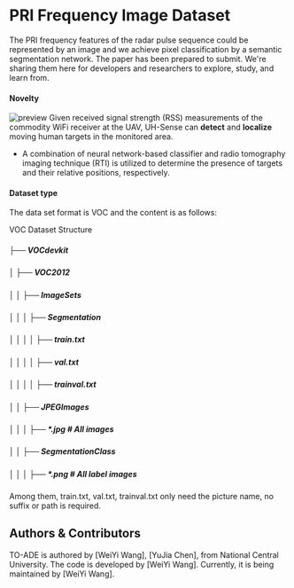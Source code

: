 # PRI Frequency Image Dataset

The PRI frequency features of the radar pulse sequence could be represented by an image and we achieve pixel classification by a semantic segmentation network. The paper has been prepared to submit.
We're sharing them here for developers and researchers to explore, study, and learn from.

#### Novelty  
![preview](preview.jpg)
Given received signal strength (RSS) measurements of the commodity WiFi receiver at the UAV, UH-Sense can **detect** and **localize** moving human targets in the monitored area.
- A combination of neural network-based classifier and radio tomography imaging technique (RTI) is utilized to determine the presence of targets and their relative positions, respectively.

#### Dataset type
The data set format is VOC and the content is as follows:

VOC Dataset Structure
##### ├── VOCdevkit
##### │   ├── VOC2012
##### │   │   ├── ImageSets
##### │   │   │   ├── Segmentation
##### │   │   │   │   ├── train.txt
##### │   │   │   │   ├── val.txt
##### │   │   │   │   ├── trainval.txt
##### │   │   ├── JPEGImages
##### │   │   │   ├── *.jpg    # All images
##### │   │   ├── SegmentationClass
##### │   │   │   ├── *.png    # All label images

Among them, train.txt, val.txt, trainval.txt only need the picture name, no suffix or path is required.

## Authors & Contributors
TO-ADE is authored by
[WeiYi Wang],
[YuJia Chen],
from National Central University.
The code is developed by
[WeiYi Wang].
Currently, it is being maintained by
[WeiYi Wang].
